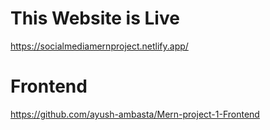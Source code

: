 # This Website is Live 
https://socialmediamernproject.netlify.app/

# Frontend
https://github.com/ayush-ambasta/Mern-project-1-Frontend
